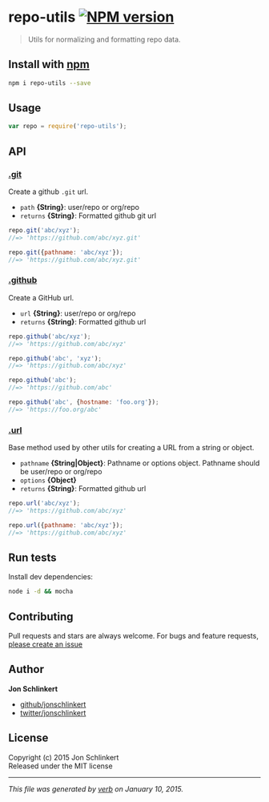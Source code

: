 # repo-utils [![NPM version](https://badge.fury.io/js/repo-utils.svg)](http://badge.fury.io/js/repo-utils)

> Utils for normalizing and formatting repo data.

## Install with [npm](npmjs.org)

```bash
npm i repo-utils --save
```

## Usage

```js
var repo = require('repo-utils');
```

## API

### [.git](lib/git.js#L23)

Create a github `.git` url.

* `path` **{String}**: user/repo or org/repo    
* `returns` **{String}**: Formatted github git url  

```js
repo.git('abc/xyz');
//=> 'https://github.com/abc/xyz.git'

repo.git({pathname: 'abc/xyz'});
//=> 'https://github.com/abc/xyz.git'
```

### [.github](lib/github.js#L30)

Create a GitHub url.

* `url` **{String}**: user/repo or org/repo    
* `returns` **{String}**: Formatted github url  

```js
repo.github('abc/xyz');
//=> 'https://github.com/abc/xyz'

repo.github('abc', 'xyz');
//=> 'https://github.com/abc/xyz'

repo.github('abc');
//=> 'https://github.com/abc'

repo.github('abc', {hostname: 'foo.org'});
//=> 'https://foo.org/abc'
```


### [.url](lib/url.js#L26)

Base method used by other utils for creating a URL from a string or object.

* `pathname` **{String|Object}**: Pathname or options object. Pathname should be user/repo or org/repo    
* `options` **{Object}**    
* `returns` **{String}**: Formatted github url  

```js
repo.url('abc/xyz');
//=> 'https://github.com/abc/xyz'

repo.url({pathname: 'abc/xyz'});
//=> 'https://github.com/abc/xyz'
```



## Run tests

Install dev dependencies:

```bash
node i -d && mocha
```

## Contributing
Pull requests and stars are always welcome. For bugs and feature requests, [please create an issue](https://github.com/jonschlinkert/repo-utils/issues)

## Author

**Jon Schlinkert**
 
+ [github/jonschlinkert](https://github.com/jonschlinkert)
+ [twitter/jonschlinkert](http://twitter.com/jonschlinkert) 

## License
Copyright (c) 2015 Jon Schlinkert  
Released under the MIT license

***

_This file was generated by [verb](https://github.com/assemble/verb) on January 10, 2015._
